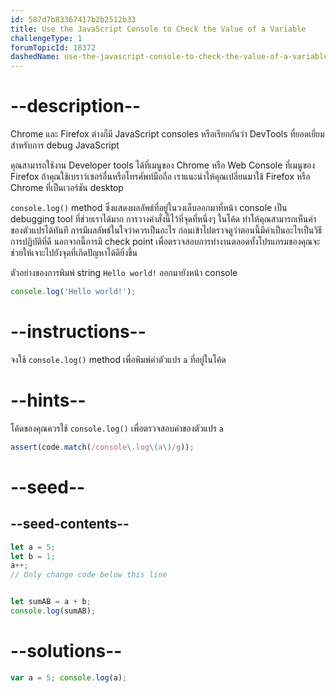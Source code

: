 ```yaml
---
id: 587d7b83367417b2b2512b33
title: Use the JavaScript Console to Check the Value of a Variable
challengeType: 1
forumTopicId: 18372
dashedName: use-the-javascript-console-to-check-the-value-of-a-variable
---
```


# --description--

Chrome และ Firefox ต่างก็มี JavaScript consoles หรือเรียกกันว่า DevTools ที่ยอดเยี่ยม สำหรับการ debug JavaScript

คุณสามารถใช้งาน Developer tools ได้ที่เมนูของ Chrome หรือ Web Console ที่เมนูของ Firefox ถ้าคุณใช้เบราว์เซอร์อื่นหรือโทรศัพท์มือถือ เราแนะนำให้คุณเปลี่ยนมาใช้ Firefox หรือ Chrome ที่เป็นเวอร์ชัน desktop

`console.log()` method ซึ่งแสดงผลลัพธ์ที่อยู่ในวงเล็บออกมาที่หน้า console เป็น debugging tool ที่ช่วยเราได้มาก การวางคำสั่งนี้ไว้ที่จุดที่หนึ่งๆ ในโค้ด ทำให้คุณสามารถเห็นค่าของตัวแปรได้ทันที การมีผลลัพธ์ในใจว่าควรเป็นอะไร ก่อนเข้าไปตรวจดูว่าตอนนี้มีค่าเป็นอะไรเป็นวิธีการปฏิบัติที่ดี นอกจากนี้การมี check point เพื่อตรวจสอบการทำงานตลอดทั้งโปรแกรมของคุณจะช่วยให้เจาะไปยังจุดที่เกิดปัญหาได้ดียิ่งขึ้น

ตัวอย่างของการพิมพ์ string `Hello world!` ออกมายังหน้า console

```js
console.log('Hello world!');
```

# --instructions--

จงใช้ `console.log()` method เพื่อพิมพ์ค่าตัวแปร `a` ที่อยู่ในโค้ด

# --hints--

โค้ดของคุณควรใช้ `console.log()` เพื่อตรวจสอบค่าของตัวแปร `a`

```js
assert(code.match(/console\.log\(a\)/g));
```

# --seed--

## --seed-contents--

```js
let a = 5;
let b = 1;
a++;
// Only change code below this line


let sumAB = a + b;
console.log(sumAB);
```

# --solutions--

```js
var a = 5; console.log(a);
```
